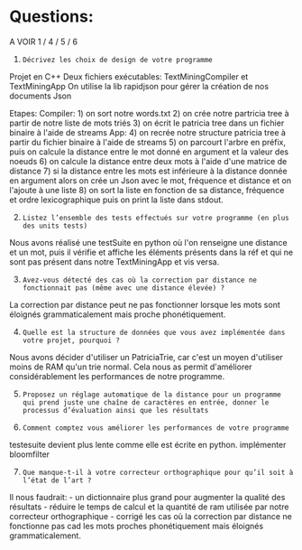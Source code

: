 Questions:
==========

A VOIR 1 / 4 / 5 / 6 

 1.     Décrivez les choix de design de votre programme
 Projet en C++
 Deux fichiers exécutables: TextMiningCompiler et TextMiningApp
 On utilise la lib rapidjson pour gérer la création de nos documents Json
 
 Etapes:
    Compiler:
    1) on sort notre words.txt
    2) on crée notre partricia tree à partir de notre liste de mots triés
    3) on écrit le patricia tree dans un fichier binaire à l'aide de streams
    App:
    4) on recrée notre structure patricia tree à partir du fichier binaire à l'aide de streams
    5) on parcourt l'arbre en préfix, puis on calcule la distance entre le mot donné en argument et la valeur des noeuds
    6) on calcule la distance entre deux mots à l'aide d'une matrice de distance
    7) si la distance entre les mots est inférieure à la distance donnée en argument alors on crée un Json avec le mot, fréquence et distance et on l'ajoute à une liste
    8) on sort la liste en fonction de sa distance, fréquence et ordre lexicographique
puis on print la liste dans stdout.


 2.     Listez l’ensemble des tests effectués sur votre programme (en plus des units tests)
Nous avons réalisé une testSuite en python où l'on renseigne une distance et un mot, puis il vérifie et affiche les éléments présents dans la réf et qui ne sont pas présent dans notre TextMiningApp et vis versa.

 3.     Avez-vous détecté des cas où la correction par distance ne fonctionnait pas (même avec une distance élevée) ?
 La correction par distance peut ne pas fonctionner lorsque les mots sont éloignés grammaticalement mais proche phonétiquement.
 
 4.     Quelle est la structure de données que vous avez implémentée dans votre projet, pourquoi ?
Nous avons décider d'utiliser un PatriciaTrie, car c'est un moyen d'utiliser moins de RAM qu'un trie normal. 
Cela nous as permit d'améliorer considérablement les performances de notre programme.

 5.     Proposez un réglage automatique de la distance pour un programme qui prend juste une chaîne de caractères en entrée, donner le processus d’évaluation ainsi que les résultats
 
 6.     Comment comptez vous améliorer les performances de votre programme
testesuite devient plus lente comme elle est écrite en python.
implémenter bloomfilter

 7.     Que manque-t-il à votre correcteur orthographique pour qu’il soit à l’état de l’art ?

Il nous faudrait:
    - un dictionnaire plus grand pour augmenter la qualité des résultats
    - réduire le temps de calcul et la quantité de ram utilisée par notre correcteur orthographique
    - corrigé les cas où la correction par distance ne fonctionne pas cad les mots proches phonétiquement mais éloignés grammaticalement.


